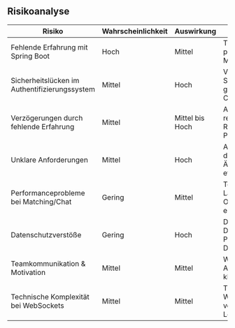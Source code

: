 ## Risikoanalyse

| Risiko                                          | Wahrscheinlichkeit | Auswirkung       | Maßnahme                                                                 |
|------------------------------------------------|--------------------|------------------|--------------------------------------------------------------------------|
| Fehlende Erfahrung mit Spring Boot             | Hoch               | Mittel           | Tutorials durcharbeiten, pair programming, Mentorhilfe einholen         |
| Sicherheitslücken im Authentifizierungssystem  | Mittel             | Hoch             | Verwendung von Spring Security, gründliches Testing und Code Reviews    |
| Verzögerungen durch fehlende Erfahrung         | Mittel             | Mittel bis Hoch  | Agile Methoden, regelmäßige Retrospektiven, Pufferzeiten einplanen      |
| Unklare Anforderungen        | Mittel             | Hoch             | Anforderungen früh definieren, Änderungsmanagement etablieren           |
| Performanceprobleme bei Matching/Chat          | Gering             | Mittel           | Testdaten nutzen, Lasttests durchführen, Optimierungen einplanen        |
| Datenschutzverstöße                            | Gering             | Hoch             | DSGVO-Schulung, Datenschutzerklärung, Pseudonymisierung von Daten       |
| Teamkommunikation & Motivation                 | Mittel             | Mittel           | Wöchentliche Meetings, Aufgabenverteilung, klare Rollen                 |
| Technische Komplexität bei WebSockets          | Mittel             | Mittel           | Tutorials zu WebSockets, ggf. vereinfachte Chat-Lösung zum Start        |
